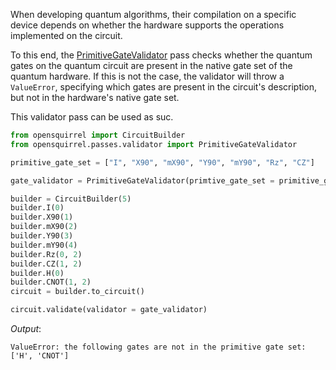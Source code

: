 When developing quantum algorithms, their compilation on a specific device depends on whether the hardware supports the
operations implemented on the circuit.

To this end, the [PrimitiveGateValidator](http://127.0.0.1:8000/reference/passes/validator/primitive_gate_validator.html) pass checks whether the quantum gates on the quantum circuit are present in the
native gate set of the quantum hardware.
If this is not the case, the validator will throw a `ValueError`, specifying which gates are present in the circuit's
description, but not in the hardware's native gate set.

This validator pass can be used as suc.

```python
from opensquirrel import CircuitBuilder
from opensquirrel.passes.validator import PrimitiveGateValidator

primitive_gate_set = ["I", "X90", "mX90", "Y90", "mY90", "Rz", "CZ"]

gate_validator = PrimitiveGateValidator(primtive_gate_set = primitive_gate_set)

builder = CircuitBuilder(5)
builder.I(0)
builder.X90(1)
builder.mX90(2)
builder.Y90(3)
builder.mY90(4)
builder.Rz(0, 2)
builder.CZ(1, 2)
builder.H(0)
builder.CNOT(1, 2)
circuit = builder.to_circuit()

circuit.validate(validator = gate_validator)
```
_Output_:

    ValueError: the following gates are not in the primitive gate set: ['H', 'CNOT']
